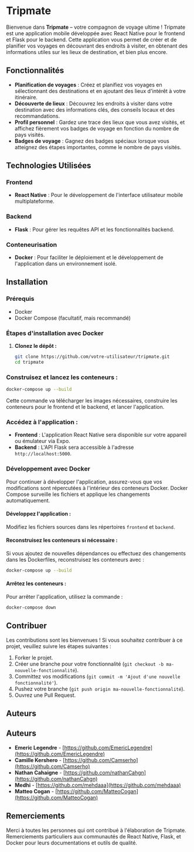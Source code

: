 # Tripmate

Bienvenue dans **Tripmate** – votre compagnon de voyage ultime ! Tripmate est une application mobile développée avec React Native pour le frontend et Flask pour le backend. Cette application vous permet de créer et de planifier vos voyages en découvrant des endroits à visiter, en obtenant des informations utiles sur les lieux de destination, et bien plus encore.

## Fonctionnalités

- **Planification de voyages** : Créez et planifiez vos voyages en sélectionnant des destinations et en ajoutant des lieux d'intérêt à votre itinéraire.
- **Découverte de lieux** : Découvrez les endroits à visiter dans votre destination avec des informations clés, des conseils locaux et des recommandations.
- **Profil personnel** : Gardez une trace des lieux que vous avez visités, et affichez fièrement vos badges de voyage en fonction du nombre de pays visités.
- **Badges de voyage** : Gagnez des badges spéciaux lorsque vous atteignez des étapes importantes, comme le nombre de pays visités.

## Technologies Utilisées

### Frontend
- **React Native** : Pour le développement de l'interface utilisateur mobile multiplateforme.

### Backend
- **Flask** : Pour gérer les requêtes API et les fonctionnalités backend.

### Conteneurisation
- **Docker** : Pour faciliter le déploiement et le développement de l'application dans un environnement isolé.

## Installation

### Prérequis

- Docker
- Docker Compose (facultatif, mais recommandé)

### Étapes d'installation avec Docker

1. **Clonez le dépôt :**

   ```bash
   git clone https://github.com/votre-utilisateur/tripmate.git
   cd tripmate
### Construisez et lancez les conteneurs :

  ```bash
  docker-compose up --build
```

Cette commande va télécharger les images nécessaires, construire les conteneurs pour le frontend et le backend, et lancer l'application.

### Accédez à l'application :
- **Frontend** : L'application React Native sera disponible sur votre appareil ou émulateur via Expo.
- **Backend** : L'API Flask sera accessible à l'adresse `http://localhost:5000`.

### Développement avec Docker
Pour continuer à développer l'application, assurez-vous que vos modifications sont répercutées à l'intérieur des conteneurs Docker. Docker Compose surveille les fichiers et applique les changements automatiquement.

#### Développez l'application :
Modifiez les fichiers sources dans les répertoires `frontend` et `backend`.

#### Reconstruisez les conteneurs si nécessaire :
Si vous ajoutez de nouvelles dépendances ou effectuez des changements dans les Dockerfiles, reconstruisez les conteneurs avec :

  ```bash
  docker-compose up --build
```

#### Arrêtez les conteneurs :
Pour arrêter l'application, utilisez la commande :

  ```bash
  docker-compose down
  ```

## Contribuer
Les contributions sont les bienvenues ! Si vous souhaitez contribuer à ce projet, veuillez suivre les étapes suivantes :

1. Forker le projet.
2. Créer une branche pour votre fonctionnalité (`git checkout -b ma-nouvelle-fonctionnalité`).
3. Committez vos modifications (`git commit -m 'Ajout d'une nouvelle fonctionnalité'`).
4. Pushez votre branche (`git push origin ma-nouvelle-fonctionnalité`).
5. Ouvrez une Pull Request.

## Auteurs
## Auteurs
- **Emeric Legendre** - [https://github.com/EmericLegendre](https://github.com/EmericLegendre)
- **Camille Kershero** - [https://github.com/Camserho](https://github.com/Camserho)
- **Nathan Cahaigne** - [https://github.com/nathanCahgn](https://github.com/nathanCahgn)
- **Medhi** - [https://github.com/mehdaaa](https://github.com/mehdaaa)
- **Matteo Cogan** - [https://github.com/MatteoCogan](https://github.com/MatteoCogan)

## Remerciements
Merci à toutes les personnes qui ont contribué à l'élaboration de Tripmate.  
Remerciements particuliers aux communautés de React Native, Flask, et Docker pour leurs documentations et outils de qualité.
